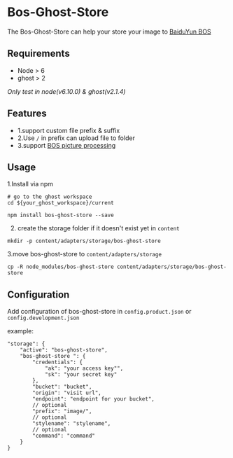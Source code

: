 # Bos-Ghost-Store

The Bos-Ghost-Store can help your store your image to [BaiduYun BOS](https://cloud.baidu.com/product/bos.html)

## Requirements

* Node > 6
* ghost > 2

*Only test in node(v6.10.0) & ghost(v2.1.4)*

## Features
* 1.support custom file prefix & suffix
* 2.Use `/` in prefix can upload file to folder
* 3.support [BOS picture processing](https://cloud.baidu.com/doc/BOS/DevRef.html#.E4.BD.BF.E7.94.A8.E6.96.B9.E5.BC.8F) 

## Usage

1.Install via npm

```
# go to the ghost workspace
cd ${your_ghost_workspace}/current

npm install bos-ghost-store --save

```

2. create the storage folder if it doesn't exist yet in `content`

```
mkdir -p content/adapters/storage/bos-ghost-store

```

3.move bos-ghost-store to `content/adapters/storage`


```
cp -R node_modules/bos-ghost-store content/adapters/storage/bos-ghost-store

```


## Configuration

Add configuration of bos-ghost-store in `config.product.json` or `config.development.json`


example:

```
"storage": {
    "active": "bos-ghost-store",
    "bos-ghost-store ": {
        "credentials": {
            "ak": "your access key"",
            "sk": "your secret key" 
        },
        "bucket": "bucket",
        "origin": "visit url",
        "endpoint": "endpoint for your bucket",
        // optional
        "prefix": "image/",
        // optional
        "stylename": "stylename",
        // optional
        "command": "command"
    }
}
```
